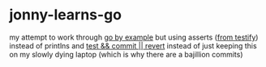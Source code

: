 # jonny-learns-go

my attempt to work through [go by example](https://gobyexample.com/) but using asserts ([from testify](https://github.com/stretchr/testify)) instead of printlns and [test && commit || revert](https://medium.com/@kentbeck_7670/test-commit-revert-870bbd756864) instead of just keeping this on my slowly dying laptop (which is why there are a bajillion commits)
